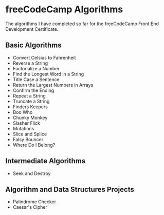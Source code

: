 # freeCodeCamp Algorithms

The algorithms I have completed so far for the freeCodeCamp Front End Development Certificate.

## Basic Algorithms

- Convert Celsius to Fahrenheit
- Reverse a String
- Factorialize a Number
- Find the Longest Word in a String
- Title Case a Sentence
- Return the Largest Numbers in Arrays
- Confirm the Ending
- Repeat a String
- Truncate a String
- Finders Keepers
- Boo Who
- Chunky Monkey
- Slasher Flick
- Mutations
- Slice and Splice
- Falsy Bouncer
- Where Do I Belong?

## Intermediate Algorithms

- Seek and Destroy

## Algorithm and Data Structures Projects

- Palindrome Checker
- Caesar's Cipher
